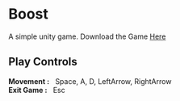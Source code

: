 # Boost
A simple unity game.
Download the Game [Here](https://github.com/khan1012/Boost/blob/main/Release/Boost.zip?raw=true)

## Play Controls
<b>Movement :</b> &nbsp; Space, A, D, LeftArrow, RightArrow  <br/>
<b>Exit Game :</b> &nbsp; Esc

 

